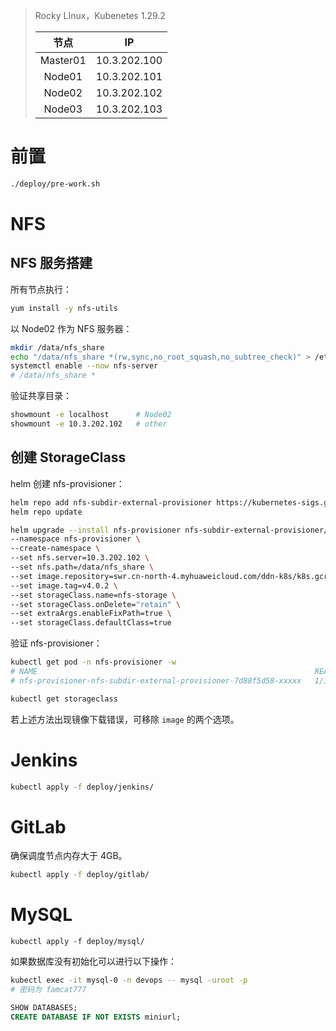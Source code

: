 > Rocky LInux，Kubenetes 1.29.2
>
> |   节点   |      IP      |
>| :------: | :----------: |
> | Master01 | 10.3.202.100 |
> |  Node01  | 10.3.202.101 |
> |  Node02  | 10.3.202.102 |
> |  Node03  | 10.3.202.103 |





# 前置

```bash
./deploy/pre-work.sh
```



# NFS

## NFS 服务搭建

所有节点执行：

```bash
yum install -y nfs-utils
```

以 Node02 作为 NFS 服务器：

```bash
mkdir /data/nfs_share
echo "/data/nfs_share *(rw,sync,no_root_squash,no_subtree_check)" > /etc/exports
systemctl enable --now nfs-server
# /data/nfs_share *
```

验证共享目录：

```bash
showmount -e localhost		# Node02
showmount -e 10.3.202.102	# other
```

## 创建 StorageClass

helm 创建 nfs-provisioner：

```bash
helm repo add nfs-subdir-external-provisioner https://kubernetes-sigs.github.io/nfs-subdir-external-provisioner/
helm repo update
```

```bash
helm upgrade --install nfs-provisioner nfs-subdir-external-provisioner/nfs-subdir-external-provisioner \
--namespace nfs-provisioner \
--create-namespace \
--set nfs.server=10.3.202.102 \
--set nfs.path=/data/nfs_share \
--set image.repository=swr.cn-north-4.myhuaweicloud.com/ddn-k8s/k8s.gcr.io/sig-storage/nfs-subdir-external-provisioner \
--set image.tag=v4.0.2 \
--set storageClass.name=nfs-storage \
--set storageClass.onDelete="retain" \
--set extraArgs.enableFixPath=true \
--set storageClass.defaultClass=true
```

验证 nfs-provisioner：

```bash
kubectl get pod -n nfs-provisioner -w
# NAME                                                              READY   STATUS    RESTARTS   AGE
# nfs-provisioner-nfs-subdir-external-provisioner-7d88f5d58-xxxxx   1/1     Running   0          30s

kubectl get storageclass
```

若上述方法出现镜像下载错误，可移除 `image` 的两个选项。



# Jenkins

```bash
kubectl apply -f deploy/jenkins/
```



# GitLab

确保调度节点内存大于 4GB。

```bash
kubectl apply -f deploy/gitlab/
```



# MySQL

```
kubectl apply -f deploy/mysql/
```

如果数据库没有初始化可以进行以下操作：

```bash
kubectl exec -it mysql-0 -n devops -- mysql -uroot -p
# 密码为 famcat777
```

```sql
SHOW DATABASES;
CREATE DATABASE IF NOT EXISTS miniurl;
```

























